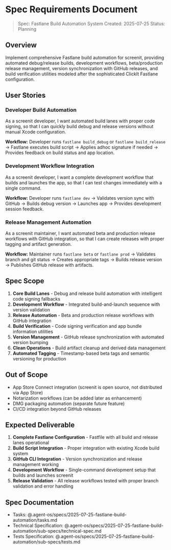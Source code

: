 # Spec Requirements Document

> Spec: Fastlane Build Automation System
> Created: 2025-07-25
> Status: Planning

## Overview

Implement comprehensive Fastlane build automation for screenit, providing automated debug/release builds, development workflows, beta/production release management, version synchronization with GitHub releases, and build verification utilities modeled after the sophisticated ClickIt Fastlane configuration.

## User Stories

### Developer Build Automation

As a screenit developer, I want automated build lanes with proper code signing, so that I can quickly build debug and release versions without manual Xcode configuration.

**Workflow:** Developer runs `fastlane build_debug` or `fastlane build_release` → Fastlane executes build script → Applies adhoc signature if needed → Provides feedback on build status and app location.

### Development Workflow Integration

As a screenit developer, I want a complete development workflow that builds and launches the app, so that I can test changes immediately with a single command.

**Workflow:** Developer runs `fastlane dev` → Validates version sync with GitHub → Builds debug version → Launches app → Provides development session feedback.

### Release Management Automation

As a screenit maintainer, I want automated beta and production release workflows with GitHub integration, so that I can create releases with proper tagging and artifact generation.

**Workflow:** Maintainer runs `fastlane beta` or `fastlane prod` → Validates branch and git status → Creates appropriate tags → Builds release version → Publishes GitHub release with artifacts.

## Spec Scope

1. **Core Build Lanes** - Debug and release build automation with intelligent code signing fallbacks
2. **Development Workflow** - Integrated build-and-launch sequence with version validation
3. **Release Automation** - Beta and production release workflows with GitHub integration
4. **Build Verification** - Code signing verification and app bundle information utilities
5. **Version Management** - GitHub release synchronization with automated version bumping
6. **Clean Operations** - Build artifact cleanup and derived data management
7. **Automated Tagging** - Timestamp-based beta tags and semantic versioning for production

## Out of Scope

- App Store Connect integration (screenit is open source, not distributed via App Store)
- Notarization workflows (can be added later as enhancement)
- DMG packaging automation (separate future feature)
- CI/CD integration beyond GitHub releases

## Expected Deliverable

1. **Complete Fastlane Configuration** - Fastfile with all build and release lanes operational
2. **Build Script Integration** - Proper integration with existing Xcode build system
3. **GitHub CLI Integration** - Version synchronization and release management working
4. **Development Workflow** - Single-command development setup that builds and launches screenit
5. **Release Validation** - All release workflows tested with proper branch validation and error handling

## Spec Documentation

- Tasks: @.agent-os/specs/2025-07-25-fastlane-build-automation/tasks.md
- Technical Specification: @.agent-os/specs/2025-07-25-fastlane-build-automation/sub-specs/technical-spec.md
- Tests Specification: @.agent-os/specs/2025-07-25-fastlane-build-automation/sub-specs/tests.md